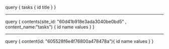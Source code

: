 
query {
  tasks {
    id
    title
  }
}
***
query {
  contents(site_id: "60d41b918e3ada3040be0bd5" , content_name:"tasks") {
    id
    name
    values
  }
}
***
query {
  content(id: "605528f6e4f76800a478478a"){
    id
    name
    values
  }
}

